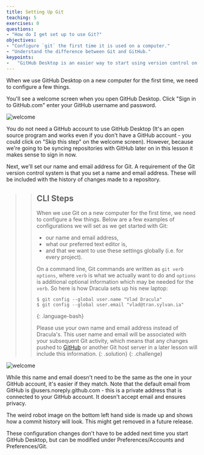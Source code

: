 ```yaml
---
title: Setting Up Git
teaching: 5
exercises: 0
questions:
- "How do I get set up to use Git?"
objectives:
- "Configure `git` the first time it is used on a computer."
- "Understand the difference between Git and GitHub."
keypoints:
-   "GitHub Desktop is an easier way to start using version control on your local computer."
---
```


When we use GitHub Desktop on a new computer for the first time,
we need to configure a few things.

You'll see a welcome screen when you open GitHub Desktop.  Click 
"Sign in to GitHub.com" enter your GitHub username and password.  

![welcome](../fig/GitDesktop1.PNG)

You do not need a 
GitHub account to use GitHub Desktop (It's an open source program and
works even if you don't have a GitHub account - you could click on 
"Skip this step" on the welcome screen).  However, because we're 
going to be syncing repositories with GitHub later on in this lesson 
it makes sense to sign in now.

Next, we'll set our name and email address for Git.  A requirement of 
the Git version control system is that you set a name and email address.
These will be included with the history of changes made to a repository.

> 
> > ## CLI Steps
> > When we use Git on a new computer for the first time,
> > we need to configure a few things. Below are a few examples
> > of configurations we will set as we get started with Git:
> > 
> > *   our name and email address,
> > *   what our preferred text editor is,
> > *   and that we want to use these settings globally (i.e. for every project).
> > 
> > On a command line, Git commands are written as `git verb options`,
> > where `verb` is what we actually want to do and `options` is additional optional information which may be needed for the `verb`. So here is how
> > Dracula sets up his new laptop:
> > 
> > ~~~
> > $ git config --global user.name "Vlad Dracula"
> > $ git config --global user.email "vlad@tran.sylvan.ia"
> > ~~~
> > {: .language-bash}
> > 
> > Please use your own name and email address instead of Dracula's. This user name and email will be associated with your subsequent Git activity,
> > which means that any changes pushed to
> > [GitHub](https://github.com/) or
> > another Git host server
> > in a later lesson will include this information. 
> {: .solution}
{: .challenge}

![welcome](../fig/GitDesktop3.PNG)

While this name and email doesn't need to be the same as the one in your
GitHub account, it's easier if they match.  Note that the default email from
GitHub is @users.noreply.github.com - this is a private address that is connected
to your GitHub account.  It doesn't accept email and ensures privacy. 

The weird robot image on the bottom left hand side is made up and shows how a commit
history will look.  This might get removed in a future release.

These configuration changes don't have to be added next time you start GitHub Desktop, but
can be modified under Preferences/Accounts and Preferences/Git.
